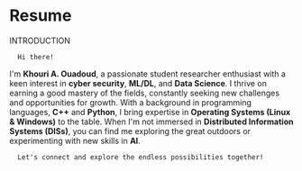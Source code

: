 # Resume

INTRODUCTION

      Hi there! 
      
I'm **Khouri A. Ouadoud**, a passionate student researcher enthusiast with a keen interest in **cyber security**, **ML/DL**, and **Data Science**. I thrive on earning a good mastery of the fields, constantly seeking new challenges and opportunities for growth. With a background in programming languages, **C++** and **Python**, I bring expertise in **Operating Systems (Linux & Windows)** to the table. When I'm not immersed in **Distributed Information Systems (DISs)**, you can find me exploring the great outdoors or experimenting with new skills in **AI**. 

      Let's connect and explore the endless possibilities together!
